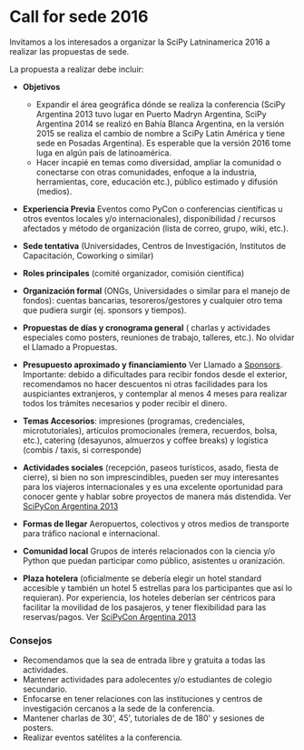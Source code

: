 # Call for sede 2016

Invitamos a los interesados a organizar la SciPy Latninamerica 2016 a realizar
las propuestas de sede.

La propuesta a realizar debe incluir:

 - **Objetivos**
    - Expandir el área geográfica dónde
   se realiza la conferencia (SciPy Argentina 2013 tuvo lugar en Puerto Madryn Argentina,
   SciPy Argentina 2014 se realizó en Bahía Blanca Argentina, en la versión 2015 se
   realiza el cambio de nombre a SciPy Latin América y tiene sede en Posadas Argentina).
   Es esperable que la versión 2016 tome luga en algún país de latinoamérica.
    - Hacer incapié en temas como diversidad, ampliar la comunidad o conectarse con otras comunidades, enfoque a la industria, herramientas, core, educación etc.), público estimado y difusión (medios).
   
 - **Experiencia Previa** Eventos como PyCon o conferencias científicas u otros eventos locales y/o internacionales), 
   disponibilidad / recursos afectados y método de organización (lista de correo, grupo, wiki, etc.). 
 - **Sede tentativa** (Universidades, Centros de Investigación, Institutos de Capacitación, Coworking o similar)
 - **Roles principales** (comité organizador, comisión científica)
 - **Organización formal** (ONGs, Universidades o similar para el manejo de fondos): cuentas bancarias, tesoreros/gestores y cualquier otro tema que pudiera surgir (ej. sponsors y tiempos).
 - **Propuestas de días y cronograma general** ( charlas y actividades especiales como posters, reuniones de trabajo, talleres, etc.). No olvidar el Llamado a Propuestas.
 - **Presupuesto aproximado y financiamiento** Ver Llamado a [Sponsors](http://www.scipyla.org/conf/2013/sponsors/index.html). Importante: debido a dificultades para recibir fondos desde el exterior, recomendamos no hacer descuentos ni otras facilidades para los auspiciantes extranjeros, y contemplar al menos 4 meses para realizar todos los trámites necesarios y poder recibir el dinero.
 - **Temas Accesorios**: impresiones (programas, credenciales, microtutoriales), artículos promocionales (remera, recuerdos, bolsa, etc.), catering (desayunos, almuerzos y coffee breaks) y logística (combis / taxis, si corresponde)
 - **Actividades sociales** (recepción, paseos turísticos, asado, fiesta de cierre), si bien no son imprescindibles, pueden ser muy interesantes para los viajeros internacionales y es una excelente oportunidad para conocer gente y hablar sobre proyectos de manera más distendida. Ver [SciPyCon Argentina 2013](http://www.scipyla.org/conf/2013/venue/index.html)
 - **Formas de llegar** Aeropuertos, colectivos y otros medios de transporte para tráfico nacional e internacional.
 - **Comunidad local** Grupos de interés relacionados con la ciencia y/o Python que puedan participar como público, asistentes u oranización.
 - **Plaza hotelera** (oficialmente se debería elegir un hotel standard accesible y también un hotel 5 estrellas para los participantes que así lo requieran). Por experiencia, los hoteles deberían ser céntricos para facilitar la movilidad de los pasajeros, y tener flexibilidad para las reservas/pagos. Ver [SciPyCon Argentina 2013](http://www.scipyla.org/conf/2013/venue/index.html)
 
### Consejos
 
- Recomendamos que la sea de entrada libre y gratuita a todas las actividades.
- Mantener actividades para adolecentes y/o estudiantes de colegio secundario.
- Enfocarse en tener relaciones con las instituciones y centros de investigación cercanos a la sede de la conferencia.
- Mantener charlas de 30', 45', tutoriales de de 180' y sesiones de posters.
- Realizar eventos satélites a la conferencia.
  
